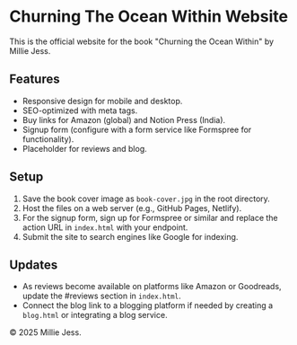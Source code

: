 # Churning The Ocean Within Website

This is the official website for the book "Churning the Ocean Within" by Millie Jess.

## Features
- Responsive design for mobile and desktop.
- SEO-optimized with meta tags.
- Buy links for Amazon (global) and Notion Press (India).
- Signup form (configure with a form service like Formspree for functionality).
- Placeholder for reviews and blog.

## Setup
1. Save the book cover image as `book-cover.jpg` in the root directory.
2. Host the files on a web server (e.g., GitHub Pages, Netlify).
3. For the signup form, sign up for Formspree or similar and replace the action URL in `index.html` with your endpoint.
4. Submit the site to search engines like Google for indexing.

## Updates
- As reviews become available on platforms like Amazon or Goodreads, update the #reviews section in `index.html`.
- Connect the blog link to a blogging platform if needed by creating a `blog.html` or integrating a blog service.

© 2025 Millie Jess.
